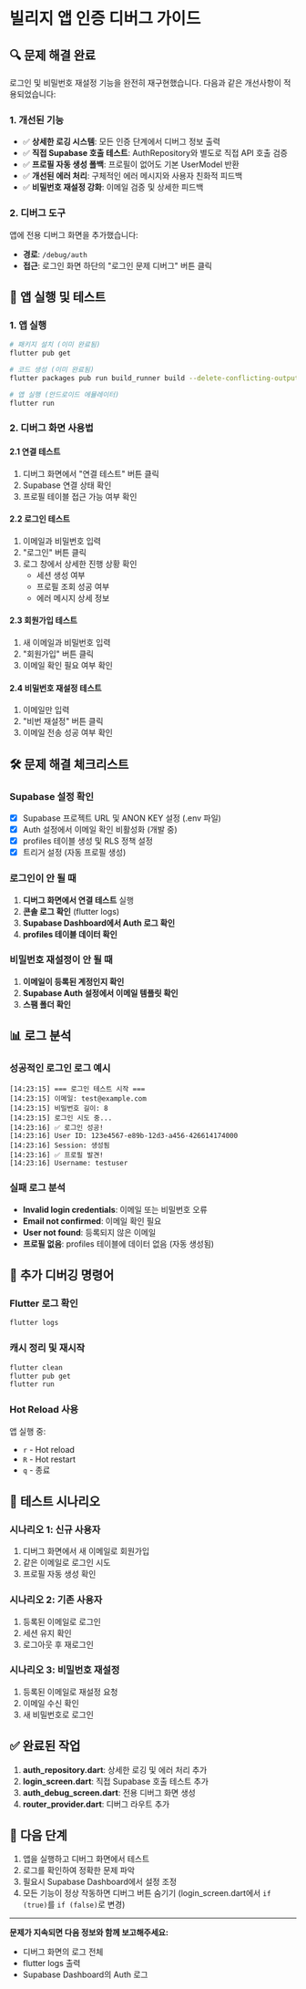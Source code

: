 # 빌리지 앱 인증 디버그 가이드

## 🔍 문제 해결 완료

로그인 및 비밀번호 재설정 기능을 완전히 재구현했습니다. 다음과 같은 개선사항이 적용되었습니다:

### 1. 개선된 기능
- ✅ **상세한 로깅 시스템**: 모든 인증 단계에서 디버그 정보 출력
- ✅ **직접 Supabase 호출 테스트**: AuthRepository와 별도로 직접 API 호출 검증
- ✅ **프로필 자동 생성 폴백**: 프로필이 없어도 기본 UserModel 반환
- ✅ **개선된 에러 처리**: 구체적인 에러 메시지와 사용자 친화적 피드백
- ✅ **비밀번호 재설정 강화**: 이메일 검증 및 상세한 피드백

### 2. 디버그 도구
앱에 전용 디버그 화면을 추가했습니다:
- **경로**: `/debug/auth`
- **접근**: 로그인 화면 하단의 "로그인 문제 디버그" 버튼 클릭

## 📱 앱 실행 및 테스트

### 1. 앱 실행
```bash
# 패키지 설치 (이미 완료됨)
flutter pub get

# 코드 생성 (이미 완료됨)
flutter packages pub run build_runner build --delete-conflicting-outputs

# 앱 실행 (안드로이드 에뮬레이터)
flutter run
```

### 2. 디버그 화면 사용법

#### 2.1 연결 테스트
1. 디버그 화면에서 "연결 테스트" 버튼 클릭
2. Supabase 연결 상태 확인
3. 프로필 테이블 접근 가능 여부 확인

#### 2.2 로그인 테스트
1. 이메일과 비밀번호 입력
2. "로그인" 버튼 클릭
3. 로그 창에서 상세한 진행 상황 확인
   - 세션 생성 여부
   - 프로필 조회 성공 여부
   - 에러 메시지 상세 정보

#### 2.3 회원가입 테스트
1. 새 이메일과 비밀번호 입력
2. "회원가입" 버튼 클릭
3. 이메일 확인 필요 여부 확인

#### 2.4 비밀번호 재설정 테스트
1. 이메일만 입력
2. "비번 재설정" 버튼 클릭
3. 이메일 전송 성공 여부 확인

## 🛠 문제 해결 체크리스트

### Supabase 설정 확인
- [x] Supabase 프로젝트 URL 및 ANON KEY 설정 (.env 파일)
- [x] Auth 설정에서 이메일 확인 비활성화 (개발 중)
- [x] profiles 테이블 생성 및 RLS 정책 설정
- [x] 트리거 설정 (자동 프로필 생성)

### 로그인이 안 될 때
1. **디버그 화면에서 연결 테스트** 실행
2. **콘솔 로그 확인** (flutter logs)
3. **Supabase Dashboard에서 Auth 로그 확인**
4. **profiles 테이블 데이터 확인**

### 비밀번호 재설정이 안 될 때
1. **이메일이 등록된 계정인지 확인**
2. **Supabase Auth 설정에서 이메일 템플릿 확인**
3. **스팸 폴더 확인**

## 📊 로그 분석

### 성공적인 로그인 로그 예시
```
[14:23:15] === 로그인 테스트 시작 ===
[14:23:15] 이메일: test@example.com
[14:23:15] 비밀번호 길이: 8
[14:23:15] 로그인 시도 중...
[14:23:16] ✅ 로그인 성공!
[14:23:16] User ID: 123e4567-e89b-12d3-a456-426614174000
[14:23:16] Session: 생성됨
[14:23:16] ✅ 프로필 발견!
[14:23:16] Username: testuser
```

### 실패 로그 분석
- **Invalid login credentials**: 이메일 또는 비밀번호 오류
- **Email not confirmed**: 이메일 확인 필요
- **User not found**: 등록되지 않은 이메일
- **프로필 없음**: profiles 테이블에 데이터 없음 (자동 생성됨)

## 🔧 추가 디버깅 명령어

### Flutter 로그 확인
```bash
flutter logs
```

### 캐시 정리 및 재시작
```bash
flutter clean
flutter pub get
flutter run
```

### Hot Reload 사용
앱 실행 중:
- `r` - Hot reload
- `R` - Hot restart
- `q` - 종료

## 📝 테스트 시나리오

### 시나리오 1: 신규 사용자
1. 디버그 화면에서 새 이메일로 회원가입
2. 같은 이메일로 로그인 시도
3. 프로필 자동 생성 확인

### 시나리오 2: 기존 사용자
1. 등록된 이메일로 로그인
2. 세션 유지 확인
3. 로그아웃 후 재로그인

### 시나리오 3: 비밀번호 재설정
1. 등록된 이메일로 재설정 요청
2. 이메일 수신 확인
3. 새 비밀번호로 로그인

## ✅ 완료된 작업

1. **auth_repository.dart**: 상세한 로깅 및 에러 처리 추가
2. **login_screen.dart**: 직접 Supabase 호출 테스트 추가
3. **auth_debug_screen.dart**: 전용 디버그 화면 생성
4. **router_provider.dart**: 디버그 라우트 추가

## 🚀 다음 단계

1. 앱을 실행하고 디버그 화면에서 테스트
2. 로그를 확인하여 정확한 문제 파악
3. 필요시 Supabase Dashboard에서 설정 조정
4. 모든 기능이 정상 작동하면 디버그 버튼 숨기기 (login_screen.dart에서 `if (true)`를 `if (false)`로 변경)

---

**문제가 지속되면 다음 정보와 함께 보고해주세요:**
- 디버그 화면의 로그 전체
- flutter logs 출력
- Supabase Dashboard의 Auth 로그